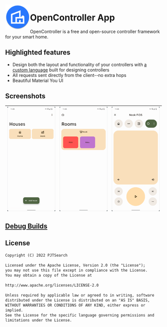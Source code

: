 <img align="left" width="80" height="80"
src="fastlane/metadata/android/en-US/images/icon.png" alt="App icon">

# OpenController App

OpenController is a free and open-source controller framework for your smart home.

## Highlighted features

- Design both the layout and functionality of your controllers
  with [a custom language](https://github.com/Open-Controller/language) built for designing
  controllers
- All requests sent directly from the client--no extra hops
- Beautiful Material You UI

## Screenshots

| ![Screenshot of houses](fastlane/metadata/android/en-US/images/phoneScreenshots/3.png) | ![Screenshot of Rooms](fastlane/metadata/android/en-US/images/phoneScreenshots/2.png) | ![Screenshot of Controller](fastlane/metadata/android/en-US/images/phoneScreenshots/1.png) |
|----------------------------------------------------------------------------------------|---------------------------------------------------------------------------------------|--------------------------------------------------------------------------------------------|

## [Debug Builds](https://github.com/Open-Controller/app/actions)

## License

    Copyright (C) 2022 PJTSearch

    Licensed under the Apache License, Version 2.0 (the "License");
    you may not use this file except in compliance with the License.
    You may obtain a copy of the License at

    http://www.apache.org/licenses/LICENSE-2.0

    Unless required by applicable law or agreed to in writing, software
    distributed under the License is distributed on an "AS IS" BASIS,
    WITHOUT WARRANTIES OR CONDITIONS OF ANY KIND, either express or implied.
    See the License for the specific language governing permissions and
    limitations under the License.
